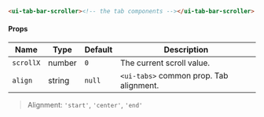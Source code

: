 ```html
<ui-tab-bar-scroller><!-- the tab components --></ui-tab-bar-scroller>
```

#### Props

| Name      | Type   | Default | Description                             |
| --------- | ------ | ------- | --------------------------------------- |
| `scrollX` | number | `0`     | The current scroll value.               |
| `align`   | string | `null`  | `<ui-tabs>` common prop. Tab alignment. |

> Alignment: `'start'`, `'center'`, `'end'`

